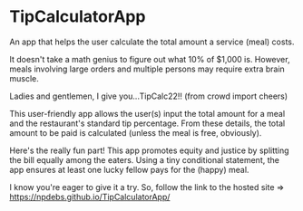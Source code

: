 # TipCalculatorApp
An app that helps the user calculate the total amount a service (meal) costs.

It doesn't take a math genius to figure out what 10% of $1,000 is. However, meals involving large orders and multiple persons may require extra brain muscle.

Ladies and gentlemen, I give you...TipCalc22!! (from crowd import cheers)

This user-friendly app allows the user(s) input the total amount for a meal and the restaurant's standard tip percentage.
From these details, the total amount to be paid is calculated (unless the meal is free, obviously).

Here's the really fun part! This app promotes equity and justice by splitting the bill equally among the eaters.
Using a tiny conditional statement, the app ensures at least one lucky fellow pays for the (happy) meal.

I know you're eager to give it a try. So, follow the link to the hosted site => https://npdebs.github.io/TipCalculatorApp/ 
